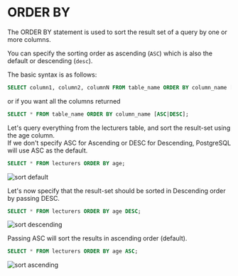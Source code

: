 # ORDER BY

The ORDER BY statement is used to sort the result set of a query by one or more columns.

You can specify the sorting order as ascending (```ASC```) which is also the default or descending (```desc```).

The basic syntax is as follows:

```SQL
SELECT column1, column2, columnN FROM table_name ORDER BY column_name [ASC|DESC];
```

or if you want all the columns returned

```SQL
SELECT * FROM table_name ORDER BY column_name [ASC|DESC];
```

Let's query everything from the lecturers table, and sort the result-set using the age column.  
If we don't specify ASC for Ascending or DESC for Descending, PostgreSQL will use ASC as the default.

```SQL
SELECT * FROM lecturers ORDER BY age;
```

![sort default](sort-default.png)

Let's now specify that the result-set should be sorted in Descending order by passing DESC.

```SQL
SELECT * FROM lecturers ORDER BY age DESC;
```
![sort descending](sort-descending.png)


Passing ASC will sort the results in ascending order (default).

```SQL
SELECT * FROM lecturers ORDER BY age ASC;
```

![sort ascending](sort-ascending.png)